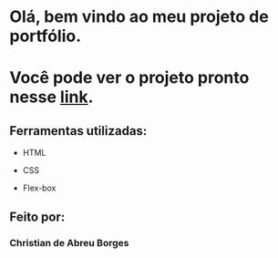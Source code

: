 # Olá, bem vindo ao meu projeto de portfólio.

# Você pode ver o projeto pronto nesse [link](https://portifolio-two-alpha.vercel.app/).

## Ferramentas utilizadas:

* HTML

* CSS

* Flex-box

## Feito por:

### Christian de Abreu Borges
